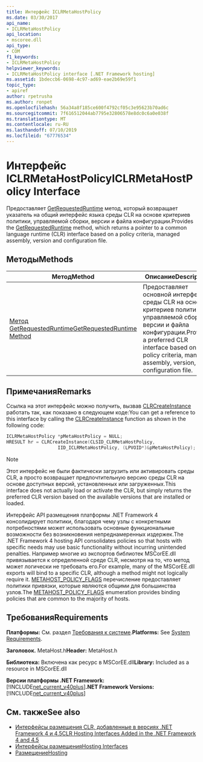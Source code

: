 ```yaml
---
title: Интерфейс ICLRMetaHostPolicy
ms.date: 03/30/2017
api_name:
- ICLRMetaHostPolicy
api_location:
- mscoree.dll
api_type:
- COM
f1_keywords:
- ICLRMetaHostPolicy
helpviewer_keywords:
- ICLRMetaHostPolicy interface [.NET Framework hosting]
ms.assetid: 1bdeccb6-0698-4c97-ad69-eae2b69e59f1
topic_type:
- apiref
author: rpetrusha
ms.author: ronpet
ms.openlocfilehash: 56a34a8f185ce600f4792cf05c3e95623b70ad6c
ms.sourcegitcommit: 7f616512044ab7795e32806578e8dc0c6a0e038f
ms.translationtype: MT
ms.contentlocale: ru-RU
ms.lasthandoff: 07/10/2019
ms.locfileid: "67776534"
---
```

# <a name="iclrmetahostpolicy-interface"></a><span data-ttu-id="ac2f5-102">Интерфейс ICLRMetaHostPolicy</span><span class="sxs-lookup"><span data-stu-id="ac2f5-102">ICLRMetaHostPolicy Interface</span></span>
<span data-ttu-id="ac2f5-103">Предоставляет [GetRequestedRuntime](../../../../docs/framework/unmanaged-api/hosting/iclrmetahostpolicy-getrequestedruntime-method.md) метод, который возвращает указатель на общий интерфейс языка среды CLR на основе критериев политики, управляемой сборки, версии и файла конфигурации.</span><span class="sxs-lookup"><span data-stu-id="ac2f5-103">Provides the [GetRequestedRuntime](../../../../docs/framework/unmanaged-api/hosting/iclrmetahostpolicy-getrequestedruntime-method.md) method, which returns a pointer to a common language runtime (CLR) interface based on a policy criteria, managed assembly, version and configuration file.</span></span>  
  
## <a name="methods"></a><span data-ttu-id="ac2f5-104">Методы</span><span class="sxs-lookup"><span data-stu-id="ac2f5-104">Methods</span></span>  
  
|<span data-ttu-id="ac2f5-105">Метод</span><span class="sxs-lookup"><span data-stu-id="ac2f5-105">Method</span></span>|<span data-ttu-id="ac2f5-106">Описание</span><span class="sxs-lookup"><span data-stu-id="ac2f5-106">Description</span></span>|  
|------------|-----------------|  
|[<span data-ttu-id="ac2f5-107">Метод GetRequestedRuntime</span><span class="sxs-lookup"><span data-stu-id="ac2f5-107">GetRequestedRuntime Method</span></span>](../../../../docs/framework/unmanaged-api/hosting/iclrmetahostpolicy-getrequestedruntime-method.md)|<span data-ttu-id="ac2f5-108">Предоставляет основной интерфейс среды CLR на основе критериев политики, управляемой сборки, версии и файла конфигурации.</span><span class="sxs-lookup"><span data-stu-id="ac2f5-108">Provides a preferred CLR interface based on a policy criteria, managed assembly, version, and configuration file.</span></span>|  
  
## <a name="remarks"></a><span data-ttu-id="ac2f5-109">Примечания</span><span class="sxs-lookup"><span data-stu-id="ac2f5-109">Remarks</span></span>  
 <span data-ttu-id="ac2f5-110">Ссылка на этот интерфейс можно получить, вызвав [CLRCreateInstance](../../../../docs/framework/unmanaged-api/hosting/clrcreateinstance-function.md) работать так, как показано в следующем коде:</span><span class="sxs-lookup"><span data-stu-id="ac2f5-110">You can get a reference to this interface by calling the [CLRCreateInstance](../../../../docs/framework/unmanaged-api/hosting/clrcreateinstance-function.md) function as shown in the following code:</span></span>  
  
```cpp  
ICLRMetaHostPolicy *pMetaHostPolicy = NULL;  
HRESULT hr = CLRCreateInstance(CLSID_CLRMetaHostPolicy,  
                   IID_ICLRMetaHostPolicy, (LPVOID*)&pMetaHostPolicy);  
```  
  
> [!NOTE]
>  <span data-ttu-id="ac2f5-111">Этот интерфейс не были фактически загрузить или активировать среды CLR, а просто возвращает предпочтительную версию среды CLR на основе доступных версий, установленных или загруженных.</span><span class="sxs-lookup"><span data-stu-id="ac2f5-111">This interface does not actually load or activate the CLR, but simply returns the preferred CLR version based on the available versions that are installed or loaded.</span></span>  
  
 <span data-ttu-id="ac2f5-112">Интерфейс API размещения платформы .NET Framework 4 консолидирует политики, благодаря чему узлы с конкретными потребностями может использовать основные функциональные возможности без возникновения непреднамеренных издержек.</span><span class="sxs-lookup"><span data-stu-id="ac2f5-112">The .NET Framework 4 hosting API consolidates policies so that hosts with specific needs may use basic functionality without incurring unintended penalties.</span></span> <span data-ttu-id="ac2f5-113">Например многие из экспортов библиотек MSCorEE.dll привязывается к определенной среде CLR, несмотря на то, что метод может логически не требовать его.</span><span class="sxs-lookup"><span data-stu-id="ac2f5-113">For example, many of the MSCorEE.dll exports will bind to a specific CLR, although a method might not logically require it.</span></span> <span data-ttu-id="ac2f5-114">[METAHOST_POLICY_FLAGS](../../../../docs/framework/unmanaged-api/hosting/metahost-policy-flags-enumeration.md) перечисление предоставляет политики привязки, которые являются общими для большинства узлов.</span><span class="sxs-lookup"><span data-stu-id="ac2f5-114">The [METAHOST_POLICY_FLAGS](../../../../docs/framework/unmanaged-api/hosting/metahost-policy-flags-enumeration.md) enumeration provides binding policies that are common to the majority of hosts.</span></span>  
  
## <a name="requirements"></a><span data-ttu-id="ac2f5-115">Требования</span><span class="sxs-lookup"><span data-stu-id="ac2f5-115">Requirements</span></span>  
 <span data-ttu-id="ac2f5-116">**Платформы:** См. раздел [Требования к системе](../../../../docs/framework/get-started/system-requirements.md).</span><span class="sxs-lookup"><span data-stu-id="ac2f5-116">**Platforms:** See [System Requirements](../../../../docs/framework/get-started/system-requirements.md).</span></span>  
  
 <span data-ttu-id="ac2f5-117">**Заголовок.** MetaHost.h</span><span class="sxs-lookup"><span data-stu-id="ac2f5-117">**Header:** MetaHost.h</span></span>  
  
 <span data-ttu-id="ac2f5-118">**Библиотека:** Включена как ресурс в MSCorEE.dll</span><span class="sxs-lookup"><span data-stu-id="ac2f5-118">**Library:** Included as a resource in MSCorEE.dll</span></span>  
  
 <span data-ttu-id="ac2f5-119">**Версии платформы .NET Framework:** [!INCLUDE[net_current_v40plus](../../../../includes/net-current-v40plus-md.md)]</span><span class="sxs-lookup"><span data-stu-id="ac2f5-119">**.NET Framework Versions:** [!INCLUDE[net_current_v40plus](../../../../includes/net-current-v40plus-md.md)]</span></span>  
  
## <a name="see-also"></a><span data-ttu-id="ac2f5-120">См. также</span><span class="sxs-lookup"><span data-stu-id="ac2f5-120">See also</span></span>

- [<span data-ttu-id="ac2f5-121">Интерфейсы размещения CLR, добавленные в версиях .NET Framework 4 и 4.5</span><span class="sxs-lookup"><span data-stu-id="ac2f5-121">CLR Hosting Interfaces Added in the .NET Framework 4 and 4.5</span></span>](../../../../docs/framework/unmanaged-api/hosting/clr-hosting-interfaces-added-in-the-net-framework-4-and-4-5.md)
- [<span data-ttu-id="ac2f5-122">Интерфейсы размещения</span><span class="sxs-lookup"><span data-stu-id="ac2f5-122">Hosting Interfaces</span></span>](../../../../docs/framework/unmanaged-api/hosting/hosting-interfaces.md)
- [<span data-ttu-id="ac2f5-123">Размещение</span><span class="sxs-lookup"><span data-stu-id="ac2f5-123">Hosting</span></span>](../../../../docs/framework/unmanaged-api/hosting/index.md)
